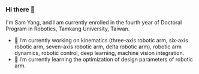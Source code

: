 ### Hi there 👋
I'm Sam Yang, and I am currently enrolled in the fourth year of Doctoral Program in Robotics, Tamkang University, Taiwan.
- 🔭 I’m currently working on kinematics (three-axis robotic arm, six-axis robotic arm, seven-axis robotic arm, delta robotic arm), robotic arm dynamics, robotic control, deep learning, machine vision integration.
- 🌱 I’m currently learning the optimization of design parameters of robotic arm.

